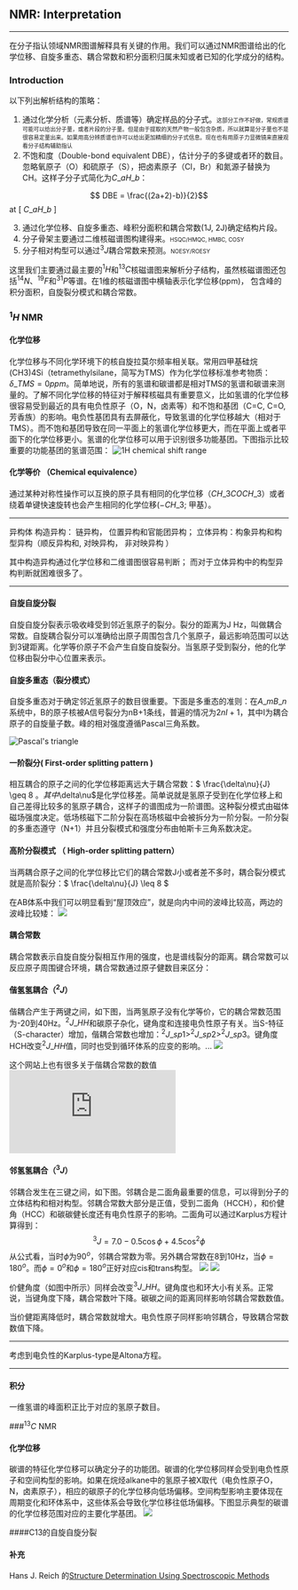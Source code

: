 NMR: Interpretation
----------------
<hr />

在分子指认领域NMR图谱解释具有关键的作用。我们可以通过NMR图谱给出的化学位移、自旋多重态、耦合常数和积分面积归属未知或者已知的化学成分的结构。

### Introduction

以下列出解析结构的策略：

  1.  通过化学分析（元素分析、质谱等）确定样品的分子式。<span style="font-size: 10px;">这部分工作不好做，常规质谱可能可以给出分子量，或者片段的分子量。但是由于提取的天然产物一般包含杂质，所以就算是分子量也不是很容易定量出来。如果用高分辨质谱也许可以给出更加精细的分子式信息。现在也有用原子力显微镜来直接观看分子结构辅助指认</span>
  2.  不饱和度（Double-bond equivalent DBE），估计分子的多键或者环的数目。忽略氧原子（O）和硫原子（S），把卤素原子（Cl，Br）和氮源子替换为CH。这样子分子式简化为$C\_aH\_b$：

  $$ DBE = \frac{(2a+2)-b)}{2}$$ at [ $C\_aH\_b$ ]

  3.  通过化学位移、自旋多重态、峰积分面积和耦合常数(1J, 2J)确定结构片段。
  4.  分子骨架主要通过二维核磁谱图构建得来。<span style="font-size: 10px">HSQC/HMQC, HMBC, COSY</span>
  5.  分子相对构型可以通过$^3J$耦合常数来预测。<span style="font-size: 10px">NOESY/ROESY</span>

这里我们主要通过最主要的$^1H$和$^{13}C$核磁谱图来解析分子结构，虽然核磁谱图还包括$^{14}N$、$^{19}F$和$^{31}P$等谱。在1维的核磁谱图中横轴表示化学位移(ppm)， 包含峰的积分面积，自旋裂分模式和耦合常数。

### $^1H$ NMR

#### 化学位移

化学位移与不同化学环境下的核自旋拉莫尔频率相关联。常用四甲基硅烷(CH3)4Si（tetramethylsilane，简写为TMS）作为化学位移标准参考物质：$\delta\_{TMS}=0ppm$。简单地说，所有的氢谱和碳谱都是相对TMS的氢谱和碳谱来测量的。了解不同化学位移的特征对于解释核磁具有重要意义，比如氢谱的化学位移很容易受到最近的具有电负性原子（O，N，卤素等）和不饱和基团（C=C, C=O, 芳香族）的影响。电负性基团具有去屏蔽化，导致氢谱的化学位移越大（相对于TMS）。而不饱和基团导致在同一平面上的氢谱化学位移更大，而在平面上或者平面下的化学位移更小。氢谱的化学位移可以用于识别很多功能基团。下图指示比较重要的功能基团的氢谱范围：
![1H chemical shift range](http://chemwiki.ucdavis.edu/@api/deki/files/9384/Fig1.bmp?size=bestfit&width=732&height=323&revision=1)

#### 化学等价 （Chemical equivalence）

通过某种对称性操作可以互换的原子具有相同的化学位移（$CH\_3COCH\_3$）或者绕着单键快速旋转也会产生相同的化学位移($-CH\_3$; 甲基）。

<hr />
  异构体
  构造异构： 链异构， 位置异构和官能团异构；
  立体异构：构象异构和构型异构（顺反异构和, 对映异构， 非对映异构 ）

  其中构造异构通过化学位移和二维谱图很容易判断；
  而对于立体异构中的构型异构判断就困难很多了。
<hr />

#### 自旋自旋分裂

自旋自旋分裂表示吸收峰受到邻近氢原子的裂分。裂分的距离为J Hz，叫做耦合常数。自旋耦合裂分可以准确给出原子周围包含几个氢原子，最远影响范围可以达到3键距离。化学等价原子不会产生自旋自旋裂分。当氢原子受到裂分，他的化学位移由裂分中心位置来表示。

#### 自旋多重态（裂分模式）

自旋多重态对于确定邻近氢原子的数目很重要。下面是多重态的准则：在$A\_mB\_n$系统中，B的原子核被A信号裂分为nB+1条线，普遍的情况为$2nI+1$，其中I为耦合原子的自旋量子数。峰的相对强度遵循Pascal三角系数。

![Pascal's triangle](http://chemwiki.ucdavis.edu/@api/deki/files/24873/pascalstriangle8.png?size=bestfit&width=550&height=334&revision=1)

#### 一阶裂分( First-order splitting pattern )

相互耦合的原子之间的化学位移距离远大于耦合常数：$ \frac{\delta\nu}{J} \geq 8 $。其中$\delta\nu$是化学位移差。简单说就是氢原子受到在化学位移上和自己差得比较多的氢原子耦合，这样子的谱图成为一阶谱图。这种裂分模式由磁体磁场强度决定。低场核磁下二阶分裂在高场核磁中会被拆分为一阶分裂。一阶分裂的多重态遵守（N+1）并且分裂模式和强度分布由帕斯卡三角系数决定。

#### 高阶分裂模式 （ High-order splitting pattern）

当两耦合原子之间的化学位移比它们的耦合常数J小或者差不多时，耦合裂分模式就是高阶裂分：$ \frac{\delta\nu}{J} \leq 8 $

在AB体系中我们可以明显看到“屋顶效应”，就是向内中间的波峰比较高，两边的波峰比较矮：
![](http://chemwiki.ucdavis.edu/@api/deki/files/9391/Fig4.bmp?size=bestfit&width=646&height=131&revision=1)

#### 耦合常数

耦合常数表示自旋自旋分裂相互作用的强度，也是谱线裂分的距离。耦合常数可以反应原子周围键合环境，耦合常数通过原子健数目来区分：

#### 偕氢氢耦合（$^2J$）

偕耦合产生于两键之间，如下图，当两氢原子没有化学等价，它的耦合常数范围为-20到40Hz。$^2J\_{HH}$和碳原子杂化，键角度和连接电负性原子有关。当S-特征（S-character）增加，偕耦合常数也增加：$^2J\_{sp1} > ^2J\_{sp2} > ^2J\_{sp3}$。键角度HCH改变$^2J\_{HH}$值，同时也受到循环体系的应变的影响。...
![](http://chemwiki.ucdavis.edu/@api/deki/files/9393/Fig6.bmp?size=bestfit&width=408&height=92&revision=1)

这个网站上也有很多关于偕耦合常数的数值![wikichem](http://www.chem.wisc.edu/areas/reich/nmr/05-hmr-04-2j.htm)

#### 邻氢氢耦合（$^3J$）

邻耦合发生在三键之间，如下图。邻耦合是二面角最重要的信息，可以得到分子的立体结构和相对构型。邻耦合常数大部分是正值，受到二面角（HCCH），和价健角（HCC）和碳碳健长度还有电负性原子的影响。二面角可以通过Karplus方程计算得到：
$$ ^3J = 7.0 - 0.5\cos\phi + 4.5\cos^2\phi $$
从公式看，当时$\phi$为$90^o$，邻耦合常数为零。另外耦合常数在8到10Hz，当$\phi=180^o$。而$\phi=0^o$和$\phi=180^o$正好对应cis和trans构型。
![](http://chemwiki.ucdavis.edu/@api/deki/files/9394/Fig7.bmp?size=bestfit&width=368&height=129&revision=1)
![](http://chemwiki.ucdavis.edu/@api/deki/files/9395/Fig8.bmp?size=bestfit&width=299&height=86&revision=1)

价健角度（如图中所示）同样会改变$^3J\_{HH}$。键角度也和环大小有关系。正常说，当键角度下降，耦合常数叶下降。碳碳之间的距离同样影响邻耦合常数数值。

当价健距离降低时，耦合常数就增大。电负性原子同样影响邻耦合，导致耦合常数数值下降。

<hr \>

考虑到电负性的Karplus-type是Altona方程。

<hr \>

#### 积分
一维氢谱的峰面积正比于对应的氢原子数目。

###$^{13}C$ NMR

#### 化学位移

碳谱的特征化学位移可以确定分子的功能团。碳谱的化学位移同样会受到电负性原子和空间构型的影响。如果在烷烃alkane中的氢原子被X取代（电负性原子O，N，卤素原子），相应的碳原子的化学位移向低场偏移。空间构型影响主要体现在周期变化和环体系中，这些体系会导致化学位移往低场偏移。下图显示典型的碳谱的化学位移范围对应的主要化学基团。
![](http://chemwiki.ucdavis.edu/@api/deki/files/9396/Fig9.bmp?size=bestfit&width=719&height=415&revision=1)

####C13的自旋自旋分裂

#### 补充

Hans J. Reich 的[Structure Determination Using Spectroscopic Methods](http://www.chem.wisc.edu/areas/reich/chem605/index.htm)